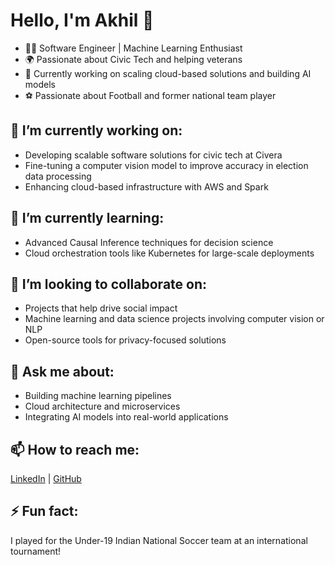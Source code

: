# Hello, I'm Akhil 👋

- 👨‍💻 Software Engineer | Machine Learning Enthusiast
- 🌍 Passionate about Civic Tech and helping veterans
- 🚀 Currently working on scaling cloud-based solutions and building AI models
- ⚽ Passionate about Football and former national team player

## 🔭 I’m currently working on:
- Developing scalable software solutions for civic tech at Civera
- Fine-tuning a computer vision model to improve accuracy in election data processing
- Enhancing cloud-based infrastructure with AWS and Spark

## 🌱 I’m currently learning:
- Advanced Causal Inference techniques for decision science
- Cloud orchestration tools like Kubernetes for large-scale deployments

## 👯 I’m looking to collaborate on:
- Projects that help drive social impact
- Machine learning and data science projects involving computer vision or NLP
- Open-source tools for privacy-focused solutions

## 💬 Ask me about:
- Building machine learning pipelines
- Cloud architecture and microservices
- Integrating AI models into real-world applications

## 📫 How to reach me:
[LinkedIn](https://www.linkedin.com/in/akhil-uthappa/) | [GitHub](https://github.com/akhiluthappa1)

## ⚡ Fun fact:
I played for the Under-19 Indian National Soccer team at an international tournament!
